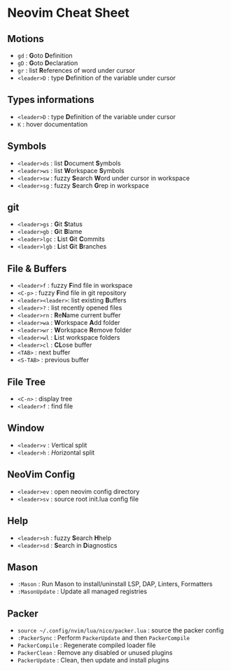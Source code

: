 # Neovim Cheat Sheet



## Motions

- `gd`             : **G**oto **D**efinition
- `gD`             : **G**oto **D**eclaration
- `gr`             : list **R**eferences of word under cursor
- `<leader>D`      : type **D**efinition of the variable under cursor


## Types informations
- `<leader>D`      : type **D**efinition of the variable under cursor
- `K`              : hover documentation



## Symbols

- `<leader>ds`     : list **D**ocument **S**ymbols
- `<leader>ws`     : list **W**orkspace **S**ymbols
- `<leader>sw`     : fuzzy **S**earch **W**ord under cursor in workspace
- `<leader>sg`     : fuzzy **S**earch **G**rep in workspace


## git

- `<leader>gs`     : **G**it **S**tatus
- `<leader>gb`     : **G**it **B**lame
- `<leader>lgc`    : **L**ist **G**it **C**ommits
- `<leader>lgb`    : **L**ist **G**it **B**ranches


## File & Buffers

- `<leader>f`       : fuzzy **F**ind file in workspace
- `<C-p>`           : fuzzy **F**ind file in git repository
- `<leader><leader>`: list existing **B**uffers 
- `<leader>?`       : list recently opened files
- `<leader>rn`      : **R**e**N**ame  current buffer
- `<leader>wa`      : **W**orkspace **A**dd folder 
- `<leader>wr`      : **W**orkspace **R**emove folder 
- `<leader>wl`      : **L**ist workspace folders
- `<leader>cl`      : **CL**ose buffer
- `<TAB>`           : next buffer
- `<S-TAB>`         : previous buffer


## File Tree

- `<C-n>`           : display tree
- `<leader>f`       : find file



## Window

- `<leader>v`       : *V*ertical split
- `<leader>h`       : *H*orizontal split


## NeoVim Config

- `<leader>ev`      : open neovim config directory
- `<leader>sv`      : source root init.lua config file



## Help
- `<leader>sh`     : fuzzy **S**earch **H**help
- `<leader>sd`     : **S**earch in **D**iagnostics




## Mason

- `:Mason`         : Run Mason to install/uninstall LSP, DAP, Linters, Formatters
- `:MasonUpdate`   : Update all managed registries


## Packer

- `source ~/.config/nvim/lua/nico/packer.lua`   : source the packer config
- `:PackerSync`     : Perform `PackerUpdate` and then `PackerCompile`
- `PackerCompile`   : Regenerate compiled loader file
- `PackerClean`     : Remove any disabled or unused plugins
- `PackerUpdate`    : Clean, then update and install plugins


